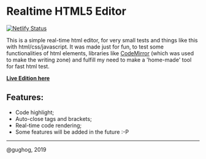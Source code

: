 # Realtime HTML5 Editor

[![Netlify Status](https://api.netlify.com/api/v1/badges/4085b6bc-dac4-4a8f-8461-257959afa407/deploy-status)](https://app.netlify.com/sites/realtime-html-editor/deploys)

This is a simple real-time html editor, for very small tests and things like this with html/css/javascript. It was made just for fun, to test some functionalities of html elements, libraries like [CodeMirror](https://codemirror.net/) (which was used to make the writing zone) and fulfill my need to make a 'home-made' tool for fast html test.

**[Live Edition here](https://realtime-html-editor.netlify.com/)**

## Features:

- Code highlight;
- Auto-close tags and brackets;
- Real-time code rendering;
- Some features will be added in the future :-P

---

@gughog, 2019
